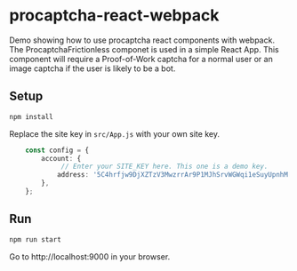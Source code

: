 # procaptcha-react-webpack

Demo showing how to use procaptcha react components with webpack. The ProcaptchaFrictionless componet is used in a
simple React App. This component will require a Proof-of-Work captcha for a normal user or an image captcha if the user
is likely to be a bot.

## Setup

```bash
npm install
```

Replace the site key in `src/App.js` with your own site key.

```typescript
    const config = {
        account: {
             // Enter your SITE_KEY here. This one is a demo key.
            address: '5C4hrfjw9DjXZTzV3MwzrrAr9P1MJhSrvWGWqi1eSuyUpnhM',
        },
    };
```

## Run

```bash
npm run start
```

Go to http://localhost:9000 in your browser.
